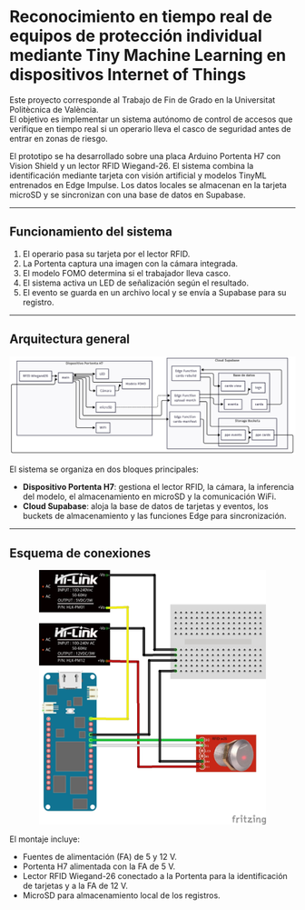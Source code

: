# Reconocimiento en tiempo real de equipos de protección individual mediante Tiny Machine Learning en dispositivos Internet of Things

Este proyecto corresponde al Trabajo de Fin de Grado en la Universitat Politècnica de València.  
El objetivo es implementar un sistema autónomo de control de accesos que verifique en tiempo real si un operario lleva el casco de seguridad antes de entrar en zonas de riesgo.

El prototipo se ha desarrollado sobre una placa Arduino Portenta H7 con Vision Shield y un lector RFID Wiegand-26. El sistema combina la identificación mediante tarjeta con visión artificial y modelos TinyML entrenados en Edge Impulse. Los datos locales se almacenan en la tarjeta microSD y se sincronizan con una base de datos en Supabase.

---

## Funcionamiento del sistema

1. El operario pasa su tarjeta por el lector RFID.  
2. La Portenta captura una imagen con la cámara integrada.  
3. El modelo FOMO determina si el trabajador lleva casco.  
4. El sistema activa un LED de señalización según el resultado.  
5. El evento se guarda en un archivo local y se envía a Supabase para su registro.

---

## Arquitectura general

<p align="center">
  <img src="diagrama_general.png" alt="Diagrama general" width="600"/>
</p>

El sistema se organiza en dos bloques principales:

- **Dispositivo Portenta H7**: gestiona el lector RFID, la cámara, la inferencia del modelo, el almacenamiento en microSD y la comunicación WiFi.
- **Cloud Supabase**: aloja la base de datos de tarjetas y eventos, los buckets de almacenamiento y las funciones Edge para sincronización.

---

## Esquema de conexiones

<p align="center">
  <img src="conexion_sistema.jpg" alt="Conexión del sistema" width="400"/>
</p>

El montaje incluye:

- Fuentes de alimentación (FA) de 5 y 12 V.
- Portenta H7 alimentada con la FA de 5 V.  
- Lector RFID Wiegand-26 conectado a la Portenta para la identificación de tarjetas y a la FA de 12 V.  
- MicroSD para almacenamiento local de los registros.

